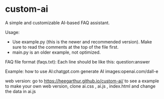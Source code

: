 # custom-ai

A simple and customizable AI-based FAQ assistant.

Usage:
- Use example.py (this is the newer and recommended version).
  Make sure to read the comments at the top of the file first.
- main.py is an older example, not optimized.

FAQ file format (faqs.txt):
Each line should be like this:
question:answer

Example:
how to use AI:chatgpt.com
generate AI images:openai.com/dall-e

web version:
go to https://heegarthur.github.io/custom-ai/ to see a example
to make your own web version, clone ai.css , ai.js , index.html and change the data in ai.js


